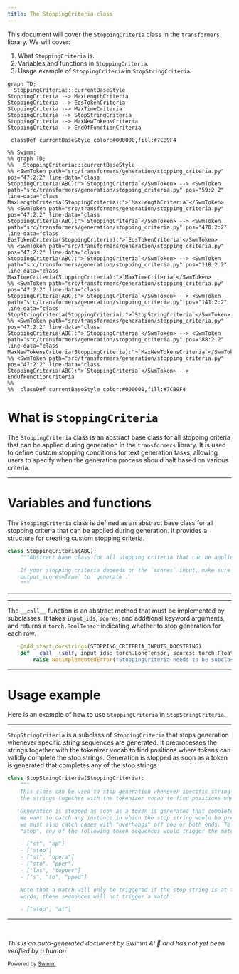```yaml
---
title: The StoppingCriteria class
---
```

This document will cover the <SwmToken path="src/transformers/generation/stopping_criteria.py" pos="47:2:2" line-data="class StoppingCriteria(ABC):">`StoppingCriteria`</SwmToken> class in the <SwmToken path="src/transformers/generation/stopping_criteria.py" pos="12:2:2" line-data="from transformers.pytorch_utils import is_torch_greater_or_equal_than_2_4">`transformers`</SwmToken> library. We will cover:

1. What <SwmToken path="src/transformers/generation/stopping_criteria.py" pos="47:2:2" line-data="class StoppingCriteria(ABC):">`StoppingCriteria`</SwmToken> is.
2. Variables and functions in <SwmToken path="src/transformers/generation/stopping_criteria.py" pos="47:2:2" line-data="class StoppingCriteria(ABC):">`StoppingCriteria`</SwmToken>.
3. Usage example of <SwmToken path="src/transformers/generation/stopping_criteria.py" pos="47:2:2" line-data="class StoppingCriteria(ABC):">`StoppingCriteria`</SwmToken> in <SwmToken path="src/transformers/generation/stopping_criteria.py" pos="141:2:2" line-data="class StopStringCriteria(StoppingCriteria):">`StopStringCriteria`</SwmToken>.

```mermaid
graph TD;
  StoppingCriteria:::currentBaseStyle
StoppingCriteria --> MaxLengthCriteria
StoppingCriteria --> EosTokenCriteria
StoppingCriteria --> MaxTimeCriteria
StoppingCriteria --> StopStringCriteria
StoppingCriteria --> MaxNewTokensCriteria
StoppingCriteria --> EndOfFunctionCriteria

 classDef currentBaseStyle color:#000000,fill:#7CB9F4

%% Swimm:
%% graph TD;
%%   StoppingCriteria:::currentBaseStyle
%% <SwmToken path="src/transformers/generation/stopping_criteria.py" pos="47:2:2" line-data="class StoppingCriteria(ABC):">`StoppingCriteria`</SwmToken> --> <SwmToken path="src/transformers/generation/stopping_criteria.py" pos="59:2:2" line-data="class MaxLengthCriteria(StoppingCriteria):">`MaxLengthCriteria`</SwmToken>
%% <SwmToken path="src/transformers/generation/stopping_criteria.py" pos="47:2:2" line-data="class StoppingCriteria(ABC):">`StoppingCriteria`</SwmToken> --> <SwmToken path="src/transformers/generation/stopping_criteria.py" pos="470:2:2" line-data="class EosTokenCriteria(StoppingCriteria):">`EosTokenCriteria`</SwmToken>
%% <SwmToken path="src/transformers/generation/stopping_criteria.py" pos="47:2:2" line-data="class StoppingCriteria(ABC):">`StoppingCriteria`</SwmToken> --> <SwmToken path="src/transformers/generation/stopping_criteria.py" pos="118:2:2" line-data="class MaxTimeCriteria(StoppingCriteria):">`MaxTimeCriteria`</SwmToken>
%% <SwmToken path="src/transformers/generation/stopping_criteria.py" pos="47:2:2" line-data="class StoppingCriteria(ABC):">`StoppingCriteria`</SwmToken> --> <SwmToken path="src/transformers/generation/stopping_criteria.py" pos="141:2:2" line-data="class StopStringCriteria(StoppingCriteria):">`StopStringCriteria`</SwmToken>
%% <SwmToken path="src/transformers/generation/stopping_criteria.py" pos="47:2:2" line-data="class StoppingCriteria(ABC):">`StoppingCriteria`</SwmToken> --> <SwmToken path="src/transformers/generation/stopping_criteria.py" pos="88:2:2" line-data="class MaxNewTokensCriteria(StoppingCriteria):">`MaxNewTokensCriteria`</SwmToken>
%% <SwmToken path="src/transformers/generation/stopping_criteria.py" pos="47:2:2" line-data="class StoppingCriteria(ABC):">`StoppingCriteria`</SwmToken> --> EndOfFunctionCriteria
%% 
%%  classDef currentBaseStyle color:#000000,fill:#7CB9F4
```

# What is <SwmToken path="src/transformers/generation/stopping_criteria.py" pos="47:2:2" line-data="class StoppingCriteria(ABC):">`StoppingCriteria`</SwmToken>

The <SwmToken path="src/transformers/generation/stopping_criteria.py" pos="47:2:2" line-data="class StoppingCriteria(ABC):">`StoppingCriteria`</SwmToken> class is an abstract base class for all stopping criteria that can be applied during generation in the <SwmToken path="src/transformers/generation/stopping_criteria.py" pos="12:2:2" line-data="from transformers.pytorch_utils import is_torch_greater_or_equal_than_2_4">`transformers`</SwmToken> library. It is used to define custom stopping conditions for text generation tasks, allowing users to specify when the generation process should halt based on various criteria.

<SwmSnippet path="/src/transformers/generation/stopping_criteria.py" line="47">

---

# Variables and functions

The <SwmToken path="src/transformers/generation/stopping_criteria.py" pos="47:2:2" line-data="class StoppingCriteria(ABC):">`StoppingCriteria`</SwmToken> class is defined as an abstract base class for all stopping criteria that can be applied during generation. It provides a structure for creating custom stopping criteria.

```python
class StoppingCriteria(ABC):
    """Abstract base class for all stopping criteria that can be applied during generation.

    If your stopping criteria depends on the `scores` input, make sure you pass `return_dict_in_generate=True,
    output_scores=True` to `generate`.
    """
```

---

</SwmSnippet>

<SwmSnippet path="/src/transformers/generation/stopping_criteria.py" line="54">

---

The <SwmToken path="src/transformers/generation/stopping_criteria.py" pos="55:3:3" line-data="    def __call__(self, input_ids: torch.LongTensor, scores: torch.FloatTensor, **kwargs) -&gt; torch.BoolTensor:">`__call__`</SwmToken> function is an abstract method that must be implemented by subclasses. It takes <SwmToken path="src/transformers/generation/stopping_criteria.py" pos="55:8:8" line-data="    def __call__(self, input_ids: torch.LongTensor, scores: torch.FloatTensor, **kwargs) -&gt; torch.BoolTensor:">`input_ids`</SwmToken>, <SwmToken path="src/transformers/generation/stopping_criteria.py" pos="55:16:16" line-data="    def __call__(self, input_ids: torch.LongTensor, scores: torch.FloatTensor, **kwargs) -&gt; torch.BoolTensor:">`scores`</SwmToken>, and additional keyword arguments, and returns a <SwmToken path="src/transformers/generation/stopping_criteria.py" pos="55:30:32" line-data="    def __call__(self, input_ids: torch.LongTensor, scores: torch.FloatTensor, **kwargs) -&gt; torch.BoolTensor:">`torch.BoolTensor`</SwmToken> indicating whether to stop generation for each row.

```python
    @add_start_docstrings(STOPPING_CRITERIA_INPUTS_DOCSTRING)
    def __call__(self, input_ids: torch.LongTensor, scores: torch.FloatTensor, **kwargs) -> torch.BoolTensor:
        raise NotImplementedError("StoppingCriteria needs to be subclassed")
```

---

</SwmSnippet>

# Usage example

Here is an example of how to use <SwmToken path="src/transformers/generation/stopping_criteria.py" pos="47:2:2" line-data="class StoppingCriteria(ABC):">`StoppingCriteria`</SwmToken> in <SwmToken path="src/transformers/generation/stopping_criteria.py" pos="141:2:2" line-data="class StopStringCriteria(StoppingCriteria):">`StopStringCriteria`</SwmToken>.

<SwmSnippet path="/src/transformers/generation/stopping_criteria.py" line="141">

---

<SwmToken path="src/transformers/generation/stopping_criteria.py" pos="141:2:2" line-data="class StopStringCriteria(StoppingCriteria):">`StopStringCriteria`</SwmToken> is a subclass of <SwmToken path="src/transformers/generation/stopping_criteria.py" pos="141:4:4" line-data="class StopStringCriteria(StoppingCriteria):">`StoppingCriteria`</SwmToken> that stops generation whenever specific string sequences are generated. It preprocesses the strings together with the tokenizer vocab to find positions where tokens can validly complete the stop strings. Generation is stopped as soon as a token is generated that completes any of the stop strings.

```python
class StopStringCriteria(StoppingCriteria):
    """
    This class can be used to stop generation whenever specific string sequences are generated. It preprocesses
    the strings together with the tokenizer vocab to find positions where tokens can validly complete the stop strings.

    Generation is stopped as soon as a token is generated that completes any of the stop strings.
    We want to catch any instance in which the stop string would be present in the decoded output, which means
    we must also catch cases with "overhangs" off one or both ends. To make this more concrete, for the stop string
    "stop", any of the following token sequences would trigger the match:

    - ["st", "op"]
    - ["stop"]
    - ["st", "opera"]
    - ["sto", "pper"]
    - ["las", "topper"]
    - ["s", "to", "pped"]

    Note that a match will only be triggered if the stop string is at the end of the generated sequence. In other
    words, these sequences will not trigger a match:

    - ["stop", "at"]
```

---

</SwmSnippet>

&nbsp;

*This is an auto-generated document by Swimm AI 🌊 and has not yet been verified by a human*

<SwmMeta version="3.0.0" repo-id="Z2l0aHViJTNBJTNBdHJhbnNmb3JtZXJzJTNBJTNBc2h1anV1dQ==" repo-name="transformers" doc-type="general-class"><sup>Powered by [Swimm](/)</sup></SwmMeta>
